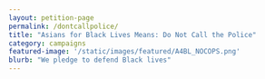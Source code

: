 ```yaml
---
layout: petition-page
permalink: /dontcallpolice/
title: "Asians for Black Lives Means: Do Not Call the Police"
category: campaigns
featured-image: '/static/images/featured/A4BL_NOCOPS.png'
blurb: "We pledge to defend Black lives"
---
```


<link href='https://actionnetwork.org/css/style-embed-whitelabel-v3.css' rel='stylesheet' type='text/css' /><script src='https://actionnetwork.org/widgets/v3/petition/donotcallpolice?format=js&source=widget&style=full'></script><div id='can-petition-area-donotcallpolice' style='width: 100%'><!-- this div is the target for our HTML insertion --></div>